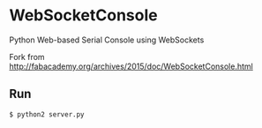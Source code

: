 # WebSocketConsole
Python Web-based Serial Console using WebSockets

Fork from
http://fabacademy.org/archives/2015/doc/WebSocketConsole.html


## Run
```
$ python2 server.py
```
